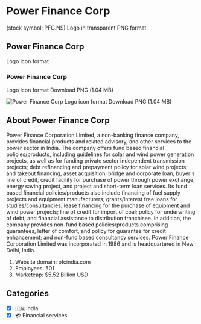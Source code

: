 # Power Finance Corp
 (stock symbol: PFC.NS) Logo in transparent PNG format

## Power Finance Corp
 Logo icon format

### Power Finance Corp
 Logo icon format Download PNG (1.04 MB)

![Power Finance Corp
 Logo icon format Download PNG (1.04 MB)](/img/orig/PFC.NS-a88a9284.png)

## About Power Finance Corp


Power Finance Corporation Limited, a non-banking finance company, provides financial products and related advisory, and other services to the power sector in India. The company offers fund based financial policies/products, including guidelines for solar and wind power generation projects, as well as for funding private sector independent transmission projects; debt refinancing and prepayment policy for solar wind projects; and takeout financing, asset acquisition, bridge and corporate loan, buyer's line of credit, credit facility for purchase of power through power exchange, energy saving project, and project and short-term loan services. Its fund based financial policies/products also include financing of fuel supply projects and equipment manufacturers; grants/interest free loans for studies/consultancies; lease financing for the purchase of equipment and wind power projects; line of credit for import of coal; policy for underwriting of debt; and financial assistance to distribution franchisee. In addition, the company provides non-fund based policies/products comprising guarantees, letter of comfort, and policy for guarantee for credit enhancement; and non-fund based consultancy services. Power Finance Corporation Limited was incorporated in 1986 and is headquartered in New Delhi, India.

1. Website domain: pfcindia.com
2. Employees: 501
3. Marketcap: $5.52 Billion USD


## Categories
- [x] 🇮🇳 India
- [x] 💳 Financial services
